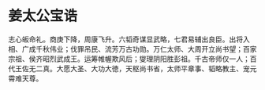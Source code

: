 # 姜太公宝诰

志心皈命礼。商庚下降，周康飞升。六韬奇谋显武略，七君易辅出良臣。出将入相、广成千秋伟业；伐罪吊民、流芳万古功勋。万仁太师、大周开立尚书望；百家宗祖、侯齐昭烈武成王。运筹帷幄欺风后；燮理阴阳胜彭祖。千古帝师仅一人；百代王佐无二真。大愿大圣、大功大徳，天枢尚书省，太师平章事、韬略教主、宠元霄难天尊。
